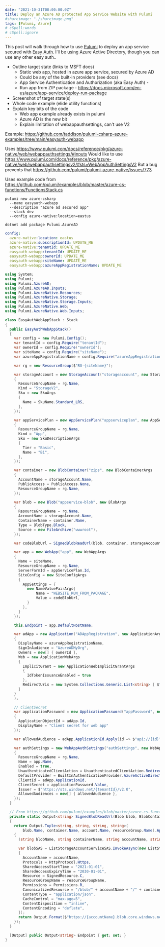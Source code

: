 ```yaml
---
date: "2021-10-31T00:00:00.0Z"
title: Deploy an Azure AD protected App Service Website with Pulumi
#shareimage: "./shareimage.png"
tags: [Pulumi, Azure]
# cSpell:words
# cSpell:ignore
---
```


This post will walk through how to use [Pulumi] to deploy an app service secured with [Easy Auth]. I'll be using Azure Active Directory, though you can use any other easy auth..

- Outline target state (links to MSFT docs)
  - Static web app, hosted in azure app service, secured by Azure AD
  - Could be any of the built-in providers (see docs)
  - App Service Authentication and Authorization (aka Easy Auth) -
  - Run app from ZIP package - https://docs.microsoft.com/en-us/azure/app-service/deploy-run-package
- Screenshot of target state(s)
- Whole code example (elide utility functions)
- Explain key bits of the code
  - Web app example already exists in pulumi
  - Azure AD is the new bit
  - Explain limitation of webappauthsettings, can't use V2

[pulumi]: https://www.pulumi.com/
[easy auth]: https://docs.microsoft.com/en-us/azure/app-service/overview-authentication-authorization

Example: https://github.com/taddison/pulumi-csharp-azure-examples/tree/main/easyauth-webapp

Uses https://www.pulumi.com/docs/reference/pkg/azure-native/web/webappauthsettings/#inputs
Would like to use https://www.pulumi.com/docs/reference/pkg/azure-native/web/webappauthsettingsv2/#sts=WebAppAuthSettingsV2
But a bug prevents that https://github.com/pulumi/pulumi-azure-native/issues/773

Uses example code from https://github.com/pulumi/examples/blob/master/azure-cs-functions/FunctionsStack.cs

```shell
pulumi new azure-csharp
  --name easyauth-webapp
  --description "azure ad secured app"
  --stack dev
  --config azure-native:location=eastus

dotnet add package Pulumi.AzureAD
```

```yaml
config:
  azure-native:location: eastus
  azure-native:subscriptionId: UPDATE_ME
  azure-native:tenantId: UPDATE_ME
  easyauth-webapp:tenantId: UPDATE_ME
  easyauth-webapp:ownerId: UPDATE_ME
  easyauth-webapp:siteName: UPDATE_ME
  easyauth-webapp:azureAppRegistrationName: UPDATE_ME
```

```csharp
using System;
using Pulumi;
using Pulumi.AzureAD;
using Pulumi.AzureAD.Inputs;
using Pulumi.AzureNative.Resources;
using Pulumi.AzureNative.Storage;
using Pulumi.AzureNative.Storage.Inputs;
using Pulumi.AzureNative.Web;
using Pulumi.AzureNative.Web.Inputs;

class EasyAuthWebAppStack : Stack
{
  public EasyAuthWebAppStack()
  {
    var config = new Pulumi.Config();
    var tenantId = config.Require("tenantId");
    var ownerId = config.Require("ownerId");
    var siteName = config.Require("siteName");
    var azureAppRegistrationName = config.Require("azureAppRegistrationName");

    var rg = new ResourceGroup($"RG-{siteName}");

    var storageAccount = new StorageAccount("storageaccount", new StorageAccountArgs
    {
      ResourceGroupName = rg.Name,
      Kind = "StorageV2",
      Sku = new SkuArgs
      {
        Name = SkuName.Standard_LRS,
      },
    });

    var appServicePlan = new AppServicePlan("appserviceplan", new AppServicePlanArgs
    {
      ResourceGroupName = rg.Name,
      Kind = "App",
      Sku = new SkuDescriptionArgs
      {
        Tier = "Basic",
        Name = "B1",
      },
    });

    var container = new BlobContainer("zips", new BlobContainerArgs
    {
      AccountName = storageAccount.Name,
      PublicAccess = PublicAccess.None,
      ResourceGroupName = rg.Name,
    });

    var blob = new Blob("appservice-blob", new BlobArgs
    {
      ResourceGroupName = rg.Name,
      AccountName = storageAccount.Name,
      ContainerName = container.Name,
      Type = BlobType.Block,
      Source = new FileArchive("wwwroot"),
    });

    var codeBlobUrl = SignedBlobReadUrl(blob, container, storageAccount, rg);

    var app = new WebApp("app", new WebAppArgs
    {
      Name = siteName,
      ResourceGroupName = rg.Name,
      ServerFarmId = appServicePlan.Id,
      SiteConfig = new SiteConfigArgs
      {
        AppSettings = {
          new NameValuePairArgs{
              Name = "WEBSITE_RUN_FROM_PACKAGE",
              Value = codeBlobUrl,
          }
        },
      }
    });

    this.Endpoint = app.DefaultHostName;

    var adApp = new Application("ADAppRegistration", new ApplicationArgs
    {
      DisplayName = azureAppRegistrationName,
      SignInAudience = "AzureADMyOrg",
      Owners = new[] { ownerId },
      Web = new ApplicationWebArgs
      {
        ImplicitGrant = new ApplicationWebImplicitGrantArgs
        {
          IdTokenIssuanceEnabled = true
        },
        RedirectUris = new System.Collections.Generic.List<string> { $"https://{siteName}.azurewebsites.net/.auth/login/aad/callback" }
      }
    }
    );

    // ClientSecret
    var applicationPassword = new ApplicationPassword("appPassword", new ApplicationPasswordArgs
    {
      ApplicationObjectId = adApp.Id,
      DisplayName = "Client secret for web app"
    });

    var allowedAudience = adApp.ApplicationId.Apply(id => $"api://{id}");

    var authSettings = new WebAppAuthSettings("authSettings", new WebAppAuthSettingsArgs
    {
      ResourceGroupName = rg.Name,
      Name = app.Name,
      Enabled = true,
      UnauthenticatedClientAction = UnauthenticatedClientAction.RedirectToLoginPage,
      DefaultProvider = BuiltInAuthenticationProvider.AzureActiveDirectory,
      ClientId = adApp.ApplicationId,
      ClientSecret = applicationPassword.Value,
      Issuer = $"https://sts.windows.net/{tenantId}/v2.0",
      AllowedAudiences = new[] { allowedAudience },
    });
  }

  // From https://github.com/pulumi/examples/blob/master/azure-cs-functions/FunctionsStack.cs
  private static Output<string> SignedBlobReadUrl(Blob blob, BlobContainer container, StorageAccount account, ResourceGroup resourceGroup)
  {
    return Output.Tuple<string, string, string, string>(
        blob.Name, container.Name, account.Name, resourceGroup.Name).Apply(t =>
    {
      (string blobName, string containerName, string accountName, string resourceGroupName) = t;

      var blobSAS = ListStorageAccountServiceSAS.InvokeAsync(new ListStorageAccountServiceSASArgs
      {
        AccountName = accountName,
        Protocols = HttpProtocol.Https,
        SharedAccessStartTime = "2021-01-01",
        SharedAccessExpiryTime = "2030-01-01",
        Resource = SignedResource.C,
        ResourceGroupName = resourceGroupName,
        Permissions = Permissions.R,
        CanonicalizedResource = "/blob/" + accountName + "/" + containerName,
        ContentType = "application/json",
        CacheControl = "max-age=5",
        ContentDisposition = "inline",
        ContentEncoding = "deflate",
      });
      return Output.Format($"https://{accountName}.blob.core.windows.net/{containerName}/{blobName}?{blobSAS.Result.ServiceSasToken}");
    });
  }

  [Output] public Output<string> Endpoint { get; set; }
}
```
